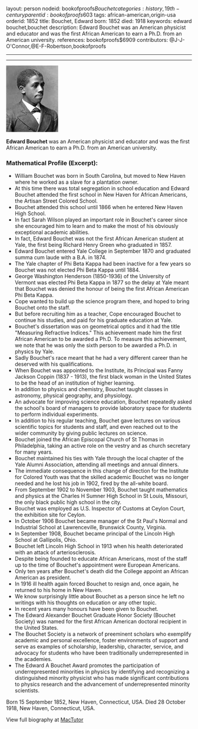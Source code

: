 layout: person
nodeid: bookofproofs$Bouchet
categories: history,19th-century
parentid: bookofproofs$603
tags: african-american,origin-usa
orderid: 1852
title: Bouchet, Edward
born: 1852
died: 1918
keywords: edward bouchet,bouchet
description: Edward Bouchet was an American physicist and educator and was the first African American to earn a Ph.D. from an American university.
references: bookofproofs$6909
contributors: @J-J-O'Connor,@E-F-Robertson,bookofproofs

---



---

![Bouchet.jpg](https://github.com/bookofproofs/bookofproofs.github.io/blob/main/_sources/_assets/images/portraits/Bouchet.jpg?raw=true)

**Edward Bouchet** was an American physicist and educator and was the first African American to earn a Ph.D. from an American university.

### Mathematical Profile (Excerpt):
* William Bouchet was born in South Carolina, but moved to New Haven where he worked as a slave for a plantation owner.
* At this time there was total segregation in school education and Edward Bouchet attended the first school in New Haven for African Americans, the Artisan Street Colored School.
* Bouchet attended this school until 1866 when he entered New Haven High School.
* In fact Sarah Wilson played an important role in Bouchet's career since she encouraged him to learn and to make the most of his obviously exceptional academic abilities.
* In fact, Edward Bouchet was not the first African American student at Yale, the first being Richard Henry Green who graduated in 1857.
* Edward Bouchet entered Yale College in September 1870 and graduated summa cum laude with a B.A. in 1874.
* The Yale chapter of Phi Beta Kappa had been inactive for a few years so Bouchet was not elected Phi Beta Kappa until 1884.
* George Washington Henderson (1850-1936) of the University of Vermont was elected Phi Beta Kappa in 1877 so the delay at Yale meant that Bouchet was denied the honour of being the first African American Phi Beta Kappa.
* Cope wanted to build up the science program there, and hoped to bring Bouchet onto the staff.
* But before recruiting him as a teacher, Cope encouraged Bouchet to continue his studies, and paid for his graduate education at Yale.
* Bouchet's dissertation was on geometrical optics and it had the title "Measuring Refractive Indices." This achievement made him the first African American to be awarded a Ph.D. To measure this achievement, we note that he was only the sixth person to be awarded a Ph.D. in physics by Yale.
* Sadly Bouchet's race meant that he had a very different career than he deserved with his qualifications.
* When Bouchet was appointed to the Institute, its Principal was Fanny Jackson Coppin (1837 - 1913), the first black woman in the United States to be the head of an institution of higher learning.
* In addition to physics and chemistry, Bouchet taught classes in astronomy, physical geography, and physiology.
* An advocate for improving science education, Bouchet repeatedly asked the school's board of managers to provide laboratory space for students to perform individual experiments.
* In addition to his regular teaching, Bouchet gave lectures on various scientific topics for students and staff, and even reached out to the wider community by giving public lectures on science.
* Bouchet joined the African Episcopal Church of St Thomas in Philadelphia, taking an active role on the vestry and as church secretary for many years.
* Bouchet maintained his ties with Yale through the local chapter of the Yale Alumni Association, attending all meetings and annual dinners.
* The immediate consequence in this change of direction for the Institute for Colored Youth was that the skilled academic Bouchet was no longer needed and he lost his job in 1902, fired by the all-white board.
* From September 1902 to November 1903, Bouchet taught mathematics and physics at the Charles H Sumner High School in St Louis, Missouri, the only black public high school in the city.
* Bouchet was employed as U.S. Inspector of Customs at Ceylon Court, the exhibition site for Ceylon.
* In October 1906 Bouchet became manager of the St Paul's Normal and Industrial School at Lawrenceville, Brunswick County, Virginia.
* In September 1908, Bouchet became principal of the Lincoln High School at Gallipolis, Ohio.
* Bouchet left Lincoln High School in 1913 when his health deteriorated with an attack of arteriosclerosis.
* Despite being founded to educate African Americans, most of the staff up to the time of Bouchet's appointment were European Americans.
* Only ten years after Bouchet's death did the College appoint an African American as president.
* In 1916 ill health again forced Bouchet to resign and, once again, he returned to his home in New Haven.
* We know surprisingly little about Bouchet as a person since he left no writings with his thoughts on education or any other topic.
* In recent years many honours have been given to Bouchet.
* The Edward Alexander Bouchet Graduate Honor Society (Bouchet Society) was named for the first African American doctoral recipient in the United States.
* The Bouchet Society is a network of preeminent scholars who exemplify academic and personal excellence, foster environments of support and serve as examples of scholarship, leadership, character, service, and advocacy for students who have been traditionally underrepresented in the academies.
* The Edward A Bouchet Award promotes the participation of underrepresented minorities in physics by identifying and recognizing a distinguished minority physicist who has made significant contributions to physics research and the advancement of underrepresented minority scientists.

Born 15 September 1852, New Haven, Connecticut, USA. Died 28 October 1918, New Haven, Connecticut, USA.

View full biography at [MacTutor](https://mathshistory.st-andrews.ac.uk/Biographies/Bouchet/)
